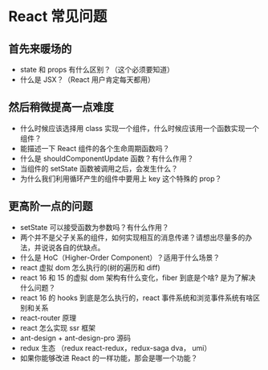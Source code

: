 # React 常见问题

## 首先来暖场的

- state 和 props 有什么区别？（这个必须要知道）
- 什么是 JSX？（React 用户肯定每天都用）

## 然后稍微提高一点难度

- 什么时候应该选择用 class 实现一个组件，什么时候应该用一个函数实现一个组件？
- 能描述一下 React 组件的各个生命周期函数吗？
- 什么是 shouldComponentUpdate 函数？有什么作用？
- 当组件的 setState 函数被调用之后，会发生什么？
- 为什么我们利用循环产生的组件中要用上 key 这个特殊的 prop？

## 更高阶一点的问题

- setState 可以接受函数为参数吗？有什么作用？
- 两个并不是父子关系的组件，如何实现相互的消息传递？请想出尽量多的办法，并说说各自的优缺点。
- 什么是 HoC（Higher-Order Component）？适用于什么场景？
- react 虚拟 dom 怎么执行的(树的遍历和 diff)
- react 16 和 15 的虚拟 dom 架构有什么变化，fiber 到底是个啥? 是为了解决什么问题？
- react 16 的 hooks 到底是怎么执行的，react 事件系统和浏览事件系统有啥区别和关系
- react-router 原理
- react 怎么实现 ssr 框架
- ant-design + ant-design-pro 源码
- redux 生态 （redux react-redux，redux-saga dva， umi）
- 如果你能够改进 React 的一样功能，那会是哪一个功能？
